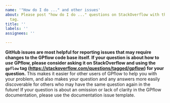 ```yaml
---
name: '"How do I do ..." and other issues'
about: Please post "how do I do ..." questions on StackOverflow with the `gpflow`
  tag.
title: ''
labels: ''
assignees: ''

---
```


**GitHub issues are most helpful for reporting issues that may require changes to the GPflow code base itself. If your question is about how to *use* GPflow, please consider asking it on StackOverflow and using the `gpflow` tag (https://stackoverflow.com/questions/tagged/gpflow) for your question.** This makes it easier for other users of GPflow to help you with your problem, and also makes your question and any answers more easily discoverable for others who may have the same question again in the future! If your question is about an omission or lack of clarity in the GPflow documentation, please use the documentation issue template.

